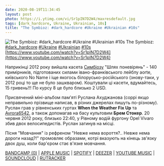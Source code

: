 ```yaml
---
date: 2020-08-19T11:34:45
layout: post
photo: https://i.ytimg.com/vi/Sr1pIN7D2W4/maxresdefault.jpg
tags: [dark_hardcore, Ukraine, Ukrainian, 10s]
title: "The Symbioz: #dark_hardcore #Ukraine #Ukrainian #10s"
---
```

![The Symbioz: #dark_hardcore #Ukraine #Ukrainian #10s](https://i.ytimg.com/vi/Sr1pIN7D2W4/maxresdefault.jpg)
The Symbioz: [#dark_hardcore](/tags/#dark_hardcore) [#Ukraine](/tags/#Ukraine) [#Ukrainian](/tags/#Ukrainian) [#10s](/tags/#10s) [https://www.youtube.com/watch?v=Sr1pIN7D2W4](https://www.youtube.com/watch?v=Sr1pIN7D2W4)

Наприкінці 2012 року вийшла касета [Симбіозу](/2020-05-27-the-symbioz--neocrust-crust-punk-hardcore-punk-) &quot;Шлях поневірянь&quot; - 140 примірників, підготованих силами івано-франківського лейблу aorte, київського No Name і іще якогось білорусько-російського (знову-таки, у 2012 році то ще не було зашкваром). Коштували ці касети, вдумайтесь, 15 гривень!!! По курсу 8 це було близько 2 USD.

Присвячений міні-альбом пам&#39;яті Руслана Ахуджанова (соррі якщо неправильно прізвище написав, в різних джерелах пишуть по-різному). Руслан грав у рівненських гуртах **When the Weather Fix Up** та [Avrora6542](/2020-04-05-avrora6542--neocrust-dark-hardcore-ukraine-russian), а також допомагав на басу культовим **Брем Стокер**. 20 червня 2012 року, близько 22:40, у Рівному водій фургону Opel Vivaro збив двох велосипедистів. Руслан загинув на місці.

Пісня &quot;Мовчання&quot; із рефреном &quot;Невже нема вороття?.. Невже нема дороги назад?!&quot; промовляє образами, котрі вказують на кінець зв&#39;язку двох душ, коли бар&#39;єром стає в&#39;язке мовчання.

[BANDCAMP (0)](https://aorterecords.bandcamp.com/album/-) \| [APPLE MUSIC](https://music.apple.com/us/album/%D1%88%D0%BB%D1%8F%D1%85-%D0%BF%D0%BE%D0%BD%D0%B5%D0%B2%D1%96%D1%80%D1%8F%D0%BD%D1%8C-ep/1456630636) \| [SPOTIFY](https://open.spotify.com/album/0oflQyTdERQmqpxL4qKgWY) \| [DEEZER](https://www.deezer.com/album/90693012?utm_source=deezer&amp;utm_content=album-90693012&amp;utm_term=1601611822_1597825698&amp;utm_medium=web) \| [YOUTUBE MUSIC](https://music.youtube.com/playlist?list=OLAK5uy_lpZOBVoKrXtcjmZ_eacmuIkbxnqpsxzC8) \| [SOUNDCLOUD](https://soundcloud.com/aorte-zine/sets/the-symbioz-2012) \| [RUTRACKER](https://rutracker.org/forum/viewtopic.php?t=4642111)